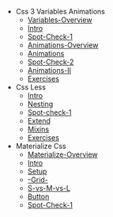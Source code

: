 - Css 3  Variables   Animations
  - [Variables-Overview](./css-extra/css-3--variables---animations/Variables-Overview.md)
  - [Intro](./css-extra/css-3--variables---animations/Intro.md)
  - [Spot-Check-1](./css-extra/css-3--variables---animations/Spot-Check-1.md)
  - [Animations-Overview](./css-extra/css-3--variables---animations/Animations-Overview.md)
  - [Animations](./css-extra/css-3--variables---animations/Animations.md)
  - [Spot-Check-2](./css-extra/css-3--variables---animations/Spot-Check-2.md)
  - [Animations-II](./css-extra/css-3--variables---animations/Animations-II.md)
  - [Exercises](./css-extra/css-3--variables---animations/Exercises.md)
- Css Less
  - [Intro](./css-extra/css-less/Intro.md)
  - [Nesting](./css-extra/css-less/Nesting.md)
  - [Spot-check-1](./css-extra/css-less/Spot-check-1.md)
  - [Extend](./css-extra/css-less/Extend.md)
  - [Mixins](./css-extra/css-less/Mixins.md)
  - [Exercises](./css-extra/css-less/Exercises.md)
- Materialize Css
  - [Materialize-Overview](./css-extra/materialize-css/Materialize-Overview.md)
  - [Intro](./css-extra/materialize-css/Intro.md)
  - [Setup](./css-extra/materialize-css/Setup.md)
  - [-Grid-](./css-extra/materialize-css/-Grid-.md)
  - [S-vs-M-vs-L](./css-extra/materialize-css/S-vs-M-vs-L.md)
  - [Button](./css-extra/materialize-css/Button.md)
  - [Spot-Check-1](./css-extra/materialize-css/Spot-Check-1.md)
